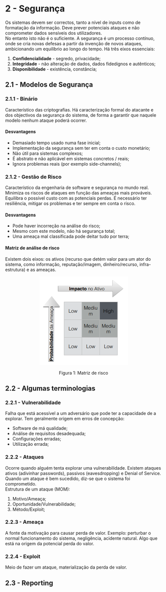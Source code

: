 # 2 - Segurança

Os sistemas devem ser correctos, tanto a nível de inputs como de formatação da informação. Deve prever potenciais ataques e não comprometer dados sensíveis dos utilizadores. <br>
No entanto isto não é o suficiente. A segurança é um processo contínuo, onde se cria novas defesas a partir da invenção de novos ataques, ambicionando um equilíbrio ao longo do tempo. Há três eixos essenciais:

1. **Confidencialidade** - segredo, privacidade;
2. **Integridade** - não alteração de dados, dados fidedignos e autênticos;
3. **Disponibilidade** - existência, constância;

## 2.1 - Modelos de Segurança

### 2.1.1 - Binário

Característico das criptografias. Há caracterização formal do atacante e dos objectivos da segurança do sistema, de forma a garantir que naquele modelo nenhum ataque poderá ocorrer.

#### Desvantagens

- Demasiado tempo usado numa fase inicial;
- Implementação da segurança sem ter em conta o custo monetário;
- Não útil para sistemas complexos;
- É abstrato e não aplicável em sistemas concretos / reais;
- Ignora problemas reais (por exemplo side-channels);

### 2.1.2 - Gestão de Risco

Característico da engenharia de software e segurança no mundo real. Minimiza os riscos de ataques em função das ameaças mais prováveis. Equilibra o possível custo com as potenciais perdas. É necessário ter resiliência, mitigar os problemas e ter sempre em conta o risco.

#### Desvantagens

- Pode haver incorreção na análise do risco;
- Mesmo com este modelo, não há segurança total;
- Uma ameaça mal classificada pode deitar tudo por terra;

#### Matriz de análise de risco

Existem dois eixos: os ativos (recurso que detém valor para um ator do sistema, como informação, reputação/imagem, dinheiro/recurso, infra-estrutura) e as ameaças. 

<p align="center">
    <img src="../Images/Matriz.png">
    <p align="center">Figura 1: Matriz de risco</p>
</p>

## 2.2 - Algumas terminologias

### 2.2.1 - Vulnerabilidade

Falha que está acessível a um adversário que pode ter a capacidade de a explorar. Tem geralmente origem em erros de concepção:

- Software de má qualidade;
- Análise de requisitos desadequada;
- Configurações erradas;
- Utilização errada;

### 2.2.2 - Ataques

Ocorre quando alguém tenta explorar uma vulnerabilidade. Existem ataques ativos (adivinhar passwords), passivos (eavesdropping) e Denial of Service. Quando um ataque é bem sucedido, diz-se que o sistema foi comprometido. <br>
Estrutura de um ataque (MOM):

1. Motivo/Ameaça;
2. Oportunidade/Vulnerabilidade;
3. Método/Exploit;

### 2.2.3 - Ameaça

A fonte da motivação para causar perda de valor. Exemplo: perturbar o normal funcionamento do sistema, negligência, acidente natural. Algo que está na origem da potencial perda do valor.

### 2.2.4 - Exploit

Meio de fazer um ataque, materialização da perda de valor.

## 2.3 - Reporting


